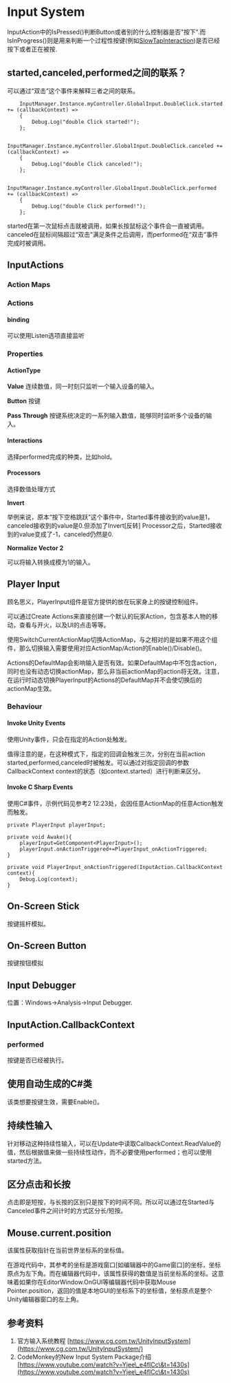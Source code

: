 # Input System

InputAction中的IsPressed()判断Button或者别的什么控制器是否"按下".而IsInProgress()则是用来判断一个过程性按键(例如[SlowTapInteraction](https://docs.unity3d.com/Packages/com.unity.inputsystem@1.0/api/UnityEngine.InputSystem.Interactions.SlowTapInteraction.html))是否已经按下或者正在被按.

## started,canceled,performed之间的联系？

可以通过“双击”这个事件来解释三者之间的联系。

```
    InputManager.Instance.myController.GlobalInput.DoubleClick.started += (callbackContext) =>
    {
        Debug.Log("double Click started!");
    };

    InputManager.Instance.myController.GlobalInput.DoubleClick.canceled += (callbackContext) =>
    {
        Debug.Log("double Click canceled!");
    };

    InputManager.Instance.myController.GlobalInput.DoubleClick.performed += (callbackContext) =>
    {
        Debug.Log("double Click performed!");
    };
```

started在第一次鼠标点击就被调用，如果长按鼠标这个事件会一直被调用。canceled在鼠标间隔超过“双击”满足条件之后调用，而performed在“双击”事件完成时被调用。

## InputActions

### Action Maps

### Actions

#### binding

可以使用Listen选项直接监听&#x20;

### Properties

#### ActionType

**Value** 连续数值，同一时刻只监听一个输入设备的输入。

**Button** 按键

**Pass Through** 按键系统决定的一系列输入数值，能够同时监听多个设备的输入。



#### Interactions

选择performed完成的种类，比如hold。



#### Processors

选择数值处理方式

**Invert**

举例来说，原本“按下空格跳跃”这个事件中，Started事件接收到的value是1，canceled接收到的value是0.但添加了Invert\[反转] Processor之后，Started接收到的value变成了-1，canceled仍然是0.

**Normalize Vector 2**

可以将输入转换成模为1的输入。

## Player Input

顾名思义，PlayerInput组件是官方提供的放在玩家身上的按键控制组件。

可以通过Create Actions来直接创建一个默认的玩家Action，包含基本人物的移动，查看与开火，以及UI的点击等等。&#x20;

使用SwitchCurrentActionMap切换ActionMap，与之相对的是如果不用这个组件，那么切换输入需要使用对应ActionMap/Action的Enable()/Disable()。

Actions的DefaultMap会影响输入是否有效。如果DefaultMap中不包含action，同时也没有动态切换actionMap，那么非当前actionMap的action将无效。注意，在运行时动态切换PlayerInput的Actions的DefaultMap并不会使切换后的actionMap生效。

### Behaviour

#### Invoke Unity Events

使用Unity事件，只会在指定的Action处触发。

值得注意的是，在这种模式下，指定的回调会触发三次，分别在当前action started,performed,canceled时被触发。可以通过对指定回调的参数CallbackContext context的状态（如context.started）进行判断来区分。

#### Invoke C Sharp Events

使用C#事件，示例代码见参考2 12:23处，会因任意ActionMap的任意Action触发而触发。

```
private PlayerInput playerInput;

private void Awake(){
    playerInput=GetComponent<PlayerInput>();
    playerInput.onActionTriggered+=PlayerInput_onActionTriggered;
}

private void PlayerInput_onActionTriggered(InputAction.CallbackContext context){
    Debug.Log(context);
}
```

## On-Screen Stick

按键摇杆模拟。

## On-Screen Button

按键按钮模拟

## Input Debugger

位置：Windows->Analysis->Input Debugger. &#x20;

## InputAction.CallbackContext

### performed

按键是否已经被执行。

## 使用自动生成的C#类

该类想要按键生效，需要Enable()。

## 持续性输入

针对移动这种持续性输入，可以在Update中读取CallbackContext.ReadValue的值，然后根据值来做一些持续性动作，而不必要使用performed；也可以使用started方法。

## 区分点击和长按

点击即是短按，与长按的区别只是按下的时间不同。所以可以通过在Started与Canceled事件之间计时的方式区分长/短按。

## Mouse.current.position

该属性获取指针在当前世界坐标系的坐标值。

在游戏代码中，其参考的坐标是游戏窗口\[如编辑器中的Game窗口]的坐标，坐标原点为左下角。而在编辑器代码中，该属性获得的数值是当前坐标系的坐标。这意味着如果你在EditorWindow.OnGUI等编辑器代码中获取Mouse Pointer.position，返回的值是本地GUI的坐标系下的坐标值，坐标原点是整个Unity编辑器窗口的左上角。

## 参考资料

1. 官方输入系统教程 [https://www.cg.com.tw/UnityInputSystem](https://www.cg.com.tw/UnityInputSystem/)
2. CodeMonkey的New Input System Package介绍 [https://www.youtube.com/watch?v=Yjee\_e4fICc\&t=1430s](https://www.youtube.com/watch?v=Yjee\_e4fICc\&t=1430s)
